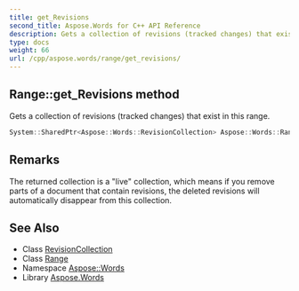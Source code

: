 ```yaml
---
title: get_Revisions
second_title: Aspose.Words for C++ API Reference
description: Gets a collection of revisions (tracked changes) that exist in this range.
type: docs
weight: 66
url: /cpp/aspose.words/range/get_revisions/
---
```

## Range::get_Revisions method


Gets a collection of revisions (tracked changes) that exist in this range.

```cpp
System::SharedPtr<Aspose::Words::RevisionCollection> Aspose::Words::Range::get_Revisions()
```

## Remarks


The returned collection is a "live" collection, which means if you remove parts of a document that contain revisions, the deleted revisions will automatically disappear from this collection. 
## See Also

* Class [RevisionCollection](../../revisioncollection/)
* Class [Range](../)
* Namespace [Aspose::Words](../../)
* Library [Aspose.Words](../../../)
